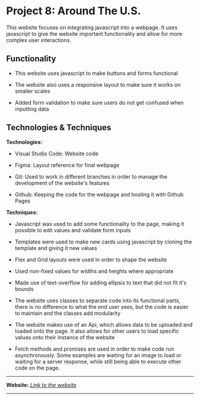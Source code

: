 # Project 8: Around The U.S.

This website focuses on integrating javascript into a webpage. It uses javascript to give the website important functionality and allow for more complex user interactions.

## Functionality

* This website uses javascript to make buttons and forms functional

* The website also uses a responsive layout to make sure it works on smaller scales

* Added form validation to make sure users do not get confused when inputting data

## Technologies & Techniques

**Technologies:**

* Visual Studio Code: Website code

* Figma: Layout reference for final webpage

* Git: Used to work in different branches in order to manage the development of the website's features

* Github: Keeping the code for the webpage and hosting it with Github Pages

**Techniques:**

* Javascript was used to add some functionality to the page, making it possible to edit values and validate form inputs

* Templates were used to make new cards using javascript by cloning the template and giving it new values

* Flex and Grid layouts were used in order to shape the website

* Used non-fixed values for widths and heights where appropriate

* Made use of text-overflow for adding ellipsis to text that did not fit it's bounds

* The website uses classes to separate code into its functional parts, there is no difference to what the end user sees, but the code is easier to maintain and the classes add modularity

* The website makes use of an Api, which allows data to be uploaded and loaded onto the page. It also allows for other users to load specific values onto their instance of the website

* Fetch methods and promises are used in order to make code run asynchronously. Some examples are waiting for an image to load or waiting for a server response, while still being able to execute other code on the page.

___

**Website:** _[Link to the website](https://kennethtraynor.github.io/web_project_4/index.html)_
___
